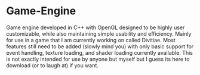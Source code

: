 # Game-Engine
Game engine developed in C++ with OpenGL designed to be highly user customizable, while also maintaining simple usability and efficiency. Mainly for use in a game that I am currently working on called Divitiae. Most features still need to be added (slowly mind you) with only basic support for event handling, texture loading, and shader loading currently available. This is not exactly intended for use by anyone but myself but I guess its here to download (or to laugh at) if you want.
